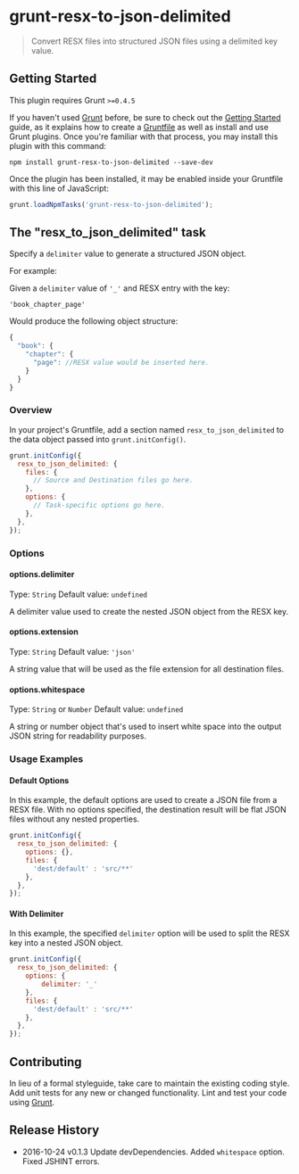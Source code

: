 # grunt-resx-to-json-delimited

> Convert RESX files into structured JSON files using a delimited key value.

## Getting Started
This plugin requires Grunt `>=0.4.5`

If you haven't used [Grunt](http://gruntjs.com/) before, be sure to check out 
the [Getting Started](http://gruntjs.com/getting-started) guide, as it explains 
how to create a [Gruntfile](http://gruntjs.com/sample-gruntfile) as well as 
install and use Grunt plugins. Once you're familiar with that process, you may 
install this plugin with this command:

```shell
npm install grunt-resx-to-json-delimited --save-dev
```

Once the plugin has been installed, it may be enabled inside your Gruntfile 
with this line of JavaScript:

```js
grunt.loadNpmTasks('grunt-resx-to-json-delimited');
```

## The "resx_to_json_delimited" task

Specify a `delimiter` value to generate a structured JSON object.

For example:

Given a `delimiter` value of `'_'` and RESX entry with the key:

```shell
'book_chapter_page'
```
Would produce the following object structure:

```javascript
{
  "book": {
	"chapter": {
	  "page": //RESX value would be inserted here.
	}
  }
}
```

### Overview
In your project's Gruntfile, add a section named `resx_to_json_delimited` to the 
data object passed into `grunt.initConfig()`.

```js
grunt.initConfig({
  resx_to_json_delimited: {
	files: {
	  // Source and Destination files go here.
	},
    options: {
      // Task-specific options go here.
    },
  },
});
```

### Options

#### options.delimiter
Type: `String`
Default value: `undefined`

A delimiter value used to create the nested JSON object from the RESX key.

#### options.extension
Type: `String`
Default value: `'json'`

A string value that will be used as the file extension for all destination files.

#### options.whitespace
Type: `String` or `Number`
Default value: `undefined`

A string or number object that's used to insert white space into the output JSON string for readability purposes. 

### Usage Examples

#### Default Options
In this example, the default options are used to create a JSON file
from a RESX file. With no options specified, the destination result will 
be flat JSON files without any nested properties.

```js
grunt.initConfig({
  resx_to_json_delimited: {
    options: {},
    files: {
      'dest/default' : 'src/**'		
    },
  },
});
```
#### With Delimiter
In this example, the specified `delimiter` option will be used to split 
the RESX key into a nested JSON object. 

```js
grunt.initConfig({
  resx_to_json_delimited: {
    options: {
		delimiter: '_'
	},
    files: {
      'dest/default' : 'src/**'		
    },
  },
});
```

## Contributing
In lieu of a formal styleguide, take care to maintain the existing coding style. 
Add unit tests for any new or changed functionality. Lint and test your code 
using [Grunt](http://gruntjs.com/).


## Release History

 * 2016-10-24   v0.1.3   Update devDependencies. Added `whitespace` option. Fixed JSHINT errors. 


